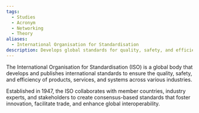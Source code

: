 ```yaml
---
tags:
  - Studies
  - Acronym
  - Networking
  - Theory
aliases:
  - International Organisation for Standardisation
description: Develops global standards for quality, safety, and efficiency across industries.
---
```

The International Organisation for Standardisation (ISO) is a global body that develops and publishes international standards to ensure the quality, safety, and efficiency of products, services, and systems across various industries. 

Established in 1947, the ISO collaborates with member countries, industry experts, and stakeholders to create consensus-based standards that foster innovation, facilitate trade, and enhance global interoperability.
